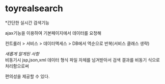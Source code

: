 # toyrealsearch
*간단한 실시간 검색기능<br>

ajax기능을 이용하여 기본페이지에서 데이터를 요청해 <br>

컨트롤러 > 서비스 > 데이터액세스 > DB에서 역순으로 반복(서비스 클래스 생략)<br>

*새롭게 알게된 사항*<br>
비동기시 jsp,json,xml 데이터 형식 파일 자체를 넘겨받아서 검색 결과를 비동기 식으로 처리함으로써<br>

편의성을 제공할 수 있다.<br>






